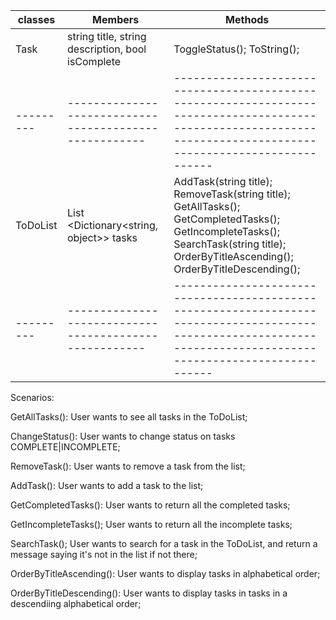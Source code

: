 classes	 | Members												| Methods																																						 |
---------|------------------------------------------------------|----------------------------------------------------------------------------------------------------------------------------------------------------------------|
Task	 | string title, string description, bool isComplete	| ToggleStatus(); ToString();                                                                                                                                    |
---------|------------------------------------------------------|----------------------------------------------------------------------------------------------------------------------------------------------------------------|
ToDoList | List <Dictionary<string, object>> tasks				| AddTask(string title); RemoveTask(string title); GetAllTasks(); GetCompletedTasks(); GetIncompleteTasks(); SearchTask(string title); OrderByTitleAscending(); OrderByTitleDescending();|
---------|------------------------------------------------------|----------------------------------------------------------------------------------------------------------------------------------------------------------------|


Scenarios:

GetAllTasks(): User wants to see all tasks in the ToDoList;

ChangeStatus(): User wants to change status on tasks COMPLETE|INCOMPLETE;

RemoveTask(): User wants to remove a task from the list;

AddTask(): User wants to add a task to the list;

GetCompletedTasks(): User wants to return all the completed tasks;

GetIncompleteTasks(); User wants to return all the incomplete tasks;

SearchTask(); User wants to search for a task in the ToDoList, and return a message saying it's not in the list if not there;

OrderByTitleAscending(): User wants to display tasks in alphabetical order;

OrderByTitleDescending(): User wants to display tasks in tasks in a descendiing alphabetical order;

